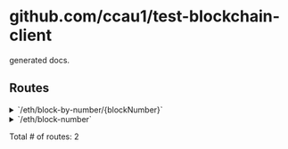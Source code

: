 # github.com/ccau1/test-blockchain-client

generated docs.

## Routes

<details>
<summary>`/eth/block-by-number/{blockNumber}`</summary>

- **/eth**
	- **/block-by-number/{blockNumber}**
		- _GET_
			- [c_getBlockByNumber]()

</details>
<details>
<summary>`/eth/block-number`</summary>

- **/eth**
	- **/block-number**
		- _GET_
			- [c_getBlockNumber]()

</details>

Total # of routes: 2
